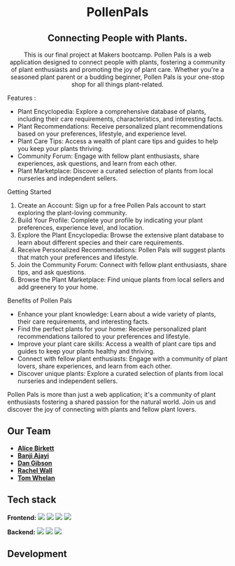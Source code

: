 <h1 align="center">
 PollenPals
</h1>
<h2 align="center">
Connecting People with Plants.
</h2>

<p align="center">
This is our final project at Makers bootcamp. Pollen Pals is a web application designed to connect people with plants, fostering a community of plant enthusiasts and promoting the joy of plant care. Whether you're a seasoned plant parent or a budding beginner, Pollen Pals is your one-stop shop for all things plant-related.</p>
<p>Features :</p>
<ul>
    <li>Plant Encyclopedia: Explore a comprehensive database of plants, including their care requirements, characteristics, and interesting facts.</li>
    <li>Plant Recommendations: Receive personalized plant recommendations based on your preferences, lifestyle, and experience level.</li>
    <li>Plant Care Tips: Access a wealth of plant care tips and guides to help you keep your plants thriving.</li>
    <li>Community Forum: Engage with fellow plant enthusiasts, share experiences, ask questions, and learn from each other.</li>
    <li>Plant Marketplace: Discover a curated selection of plants from local nurseries and independent sellers.</li>
</ul>

<p>Getting Started</p>
<ol>
    <li>Create an Account: Sign up for a free Pollen Pals account to start exploring the plant-loving community.</li>
    <li>Build Your Profile: Complete your profile by indicating your plant preferences, experience level, and location.</li>
    <li>Explore the Plant Encyclopedia: Browse the extensive plant database to learn about different species and their care requirements.</li>
    <li>Receive Personalized Recommendations: Pollen Pals will suggest plants that match your preferences and lifestyle.</li>
    <li>Join the Community Forum: Connect with fellow plant enthusiasts, share tips, and ask questions.</li>
    <li>Browse the Plant Marketplace: Find unique plants from local sellers and add greenery to your home.</li>
</ol>

<p>Benefits of Pollen Pals</p>
<ul>
    <li>Enhance your plant knowledge: Learn about a wide variety of plants, their care requirements, and interesting facts.</li>
    <li>Find the perfect plants for your home: Receive personalized plant recommendations tailored to your preferences and lifestyle.</li>
    <li>Improve your plant care skills: Access a wealth of plant care tips and guides to keep your plants healthy and thriving.</li>
    <li>Connect with fellow plant enthusiasts: Engage with a community of plant lovers, share experiences, and learn from each other.</li>
    <li>Discover unique plants: Explore a curated selection of plants from local nurseries and independent sellers.</li>
</ul>

<p>Pollen Pals is more than just a web application; it's a community of plant enthusiasts fostering a shared passion for the natural world. Join us and discover the joy of connecting with plants and fellow plant lovers.</p>

## Our Team 
* **[Alice Birkett](https://github.com/aliceb91)**
* **[Banji Ajayi](https://github.com/banji-hx)**
* **[Dan Gibson](https://github.com/spcmarine)**
* **[Rachel Wall](https://github.com/RCW9)**
* **[Tom Whelan](https://github.com/TWhela)**

## Tech stack

**Frontend:**
<img src="https://img.shields.io/badge/Javascript-yellow?logo=javascript"> <img src="https://img.shields.io/badge/HTML-orange?logo=HTML"> <img src="https://img.shields.io/badge/CSS-blue?logo=CSS"> <img src="https://img.shields.io/badge/React-grey?logo=React">

**Backend:**
<img src="https://img.shields.io/badge/MongoDB-green?logo=MongoDB"> <img src="https://img.shields.io/badge/Express-black?logo=Express"> <img src="https://img.shields.io/badge/Node-darkgreen?logo=Node">

## Development
<!--Talk about development stages from planning and setting up to deployment-->